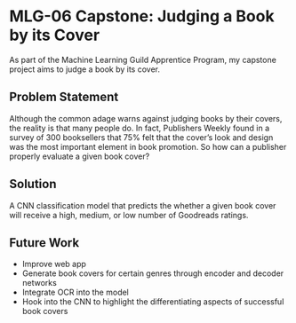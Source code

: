 # MLG-06 Capstone: Judging a Book by its Cover

As part of the Machine Learning Guild Apprentice Program, my capstone project aims to judge a book by its cover.


## Problem Statement

Although the common adage warns against judging books by their covers, the reality is that many people do. In fact, Publishers Weekly found in a survey of 300 booksellers that 75% felt that the cover’s look and design was the most important element in book promotion. So how can a publisher properly evaluate a given book cover?

## Solution

A CNN classification model that predicts the whether a given book cover will receive a high, medium, or low number of Goodreads ratings. 

## Future Work

- Improve web app
- Generate book covers for certain genres through encoder and decoder networks
- Integrate OCR into the model
- Hook into the CNN to highlight the differentiating aspects of successful book covers
